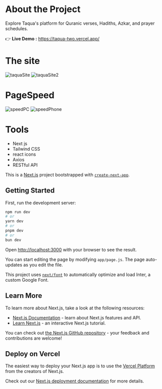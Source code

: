 # About the Project
Explore Taqua's platform for Quranic verses, Hadiths, Azkar, and prayer schedules.<br />

👉 **Live Demo :** https://taqua-two.vercel.app/

# The site
![taquaSite](https://github.com/Aya-AbdElsalam/taqua/assets/152267387/9e12c3b7-4b80-4333-b436-e8c811ecd146)
![taquaSite2](https://github.com/Aya-AbdElsalam/taqua/assets/152267387/6664dcbf-a2d9-4be4-a6c3-1b33043f03aa)

# PageSpeed 
![speedPC](https://github.com/Aya-AbdElsalam/taqua/assets/152267387/c2dad6d3-a3e3-4272-a7e2-11146af7a618)
![speedPhone](https://github.com/Aya-AbdElsalam/taqua/assets/152267387/598c1120-12a2-40a9-9690-33593a975cf2)
# Tools
- Next js
- Tailwind CSS
- react icons
- Axios
- RESTful API
  
This is a [Next.js](https://nextjs.org/) project bootstrapped with [`create-next-app`](https://github.com/vercel/next.js/tree/canary/packages/create-next-app).

## Getting Started

First, run the development server:

```bash
npm run dev
# or
yarn dev
# or
pnpm dev
# or
bun dev
```

Open [http://localhost:3000](http://localhost:3000) with your browser to see the result.

You can start editing the page by modifying `app/page.js`. The page auto-updates as you edit the file.

This project uses [`next/font`](https://nextjs.org/docs/basic-features/font-optimization) to automatically optimize and load Inter, a custom Google Font.

## Learn More

To learn more about Next.js, take a look at the following resources:

- [Next.js Documentation](https://nextjs.org/docs) - learn about Next.js features and API.
- [Learn Next.js](https://nextjs.org/learn) - an interactive Next.js tutorial.

You can check out [the Next.js GitHub repository](https://github.com/vercel/next.js/) - your feedback and contributions are welcome!

## Deploy on Vercel

The easiest way to deploy your Next.js app is to use the [Vercel Platform](https://vercel.com/new?utm_medium=default-template&filter=next.js&utm_source=create-next-app&utm_campaign=create-next-app-readme) from the creators of Next.js.

Check out our [Next.js deployment documentation](https://nextjs.org/docs/deployment) for more details.

